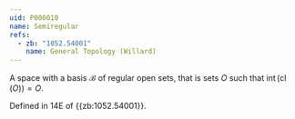 ```yaml
---
uid: P000010
name: Semiregular
refs:
  - zb: "1052.54001"
    name: General Topology (Willard)
---
```


A space with a basis $\mathcal{B}$ of regular open sets, that is sets $O$ such that $\operatorname{int}(\operatorname{cl}(O)) = O$.

Defined in 14E of {{zb:1052.54001}}.
